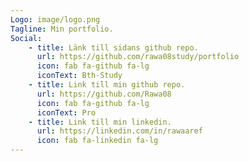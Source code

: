 ```yaml
---
Logo: image/logo.png
Tagline: Min portfolio.
Social:
    - title: Länk till sidans github repo.
      url: https://github.com/rawa08study/portfolio
      icon: fab fa-github fa-lg
      iconText: Bth-Study
    - title: Link till min github repo.
      url: https://github.com/Rawa08
      icon: fab fa-github fa-lg
      iconText: Pro
    - title: Link till min linkedin.
      url: https://linkedin.com/in/rawaaref
      icon: fab fa-linkedin fa-lg
---
```

